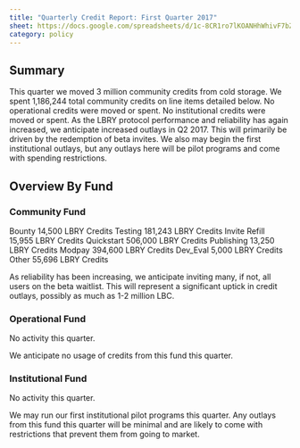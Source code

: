 ```yaml
---
title: "Quarterly Credit Report: First Quarter 2017"
sheet: https://docs.google.com/spreadsheets/d/1c-8CR1ro7lKOANHhWhivF7bZ19_ppgCq-d-HD_u43vM/edit#gid=799352054
category: policy
---
```

## Summary

This quarter we moved 3 million community credits from cold storage.  We spent 1,186,244 total community credits on line items detailed below. No operational credits were moved or spent.  No institutional credits were moved or spent.
As the LBRY protocol performance and reliability has again increased, we anticipate increased outlays in Q2 2017. This will primarily be driven by the redemption of beta invites. We also may begin the first institutional outlays, but any outlays here will be pilot programs and come with spending restrictions.

## Overview By Fund

### Community Fund

Bounty 14,500 LBRY Credits
Testing 181,243 LBRY Credits
Invite Refill 15,955 LBRY Credits
Quickstart 506,000 LBRY Credits
Publishing 13,250 LBRY Credits
Modpay 394,600 LBRY Credits
Dev_Eval 5,000 LBRY Credits
Other 55,696 LBRY Credits

As reliability has been increasing, we anticipate inviting many, if not, all users on the beta waitlist. This will represent a significant uptick in credit outlays, possibly as much as 1-2 million LBC.

### Operational Fund

No activity this quarter.

We anticipate no usage of credits from this fund this quarter.

### Institutional Fund

No activity this quarter.

We may run our first institutional pilot programs this quarter. Any outlays from this fund this quarter will be minimal and are likely to come with restrictions that prevent them from going to market.
